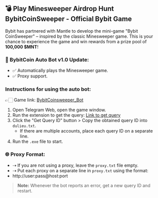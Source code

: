 ## 💣 Play Minesweeper Airdrop Hunt BybitCoinSweeper - Official Bybit Game

Bybit has partnered with Mantle to develop the mini-game "Bybit CoinSweeper" – inspired by the classic Minesweeper game. This is your chance to experience the game and win rewards from a prize pool of **100,000 $MNT**!

### 🔄 BybitCoin Auto Bot v1.0 Update:
- ✅ Automatically plays the Minesweeper game.
- ✅ Proxy support.

### Instructions for using the auto bot:
👉🏻 Game link: [BybitCoinsweeper_Bot](https://t.me/BybitCoinsweeper_Bot?start=referredBy=873400439)
1. Open Telegram Web, open the game window.
2. Run the extension to get the query: [Link to get query](https://t.me/trader95channel/615)
3. Click the "Get Query ID" button > Copy the obtained query ID into `dulieu.txt`.
   - If there are multiple accounts, place each query ID on a separate line.
4. Run the `.exe` file to start.

### 🌐 Proxy Format:
- ⇢ If you are not using a proxy, leave the `proxy.txt` file empty.
- ⇢ Put each proxy on a separate line in `proxy.txt` using the format:
- http://user:pass@host:port
> **Note:** Whenever the bot reports an error, get a new query ID and restart.
